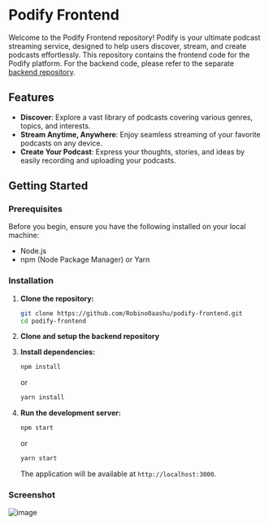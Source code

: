 # Podify Frontend

Welcome to the Podify Frontend repository! Podify is your ultimate podcast streaming service, designed to help users discover, stream, and create podcasts effortlessly. This repository contains the frontend code for the Podify platform. For the backend code, please refer to the separate [backend repository](https://github.com/Robino0aashu/podify-backend).

## Features

- **Discover**: Explore a vast library of podcasts covering various genres, topics, and interests.
- **Stream Anytime, Anywhere**: Enjoy seamless streaming of your favorite podcasts on any device.
- **Create Your Podcast**: Express your thoughts, stories, and ideas by easily recording and uploading your podcasts.

## Getting Started

### Prerequisites

Before you begin, ensure you have the following installed on your local machine:

- Node.js
- npm (Node Package Manager) or Yarn

### Installation

1. **Clone the repository:**

    ```bash
    git clone https://github.com/Robino0aashu/podify-frontend.git
    cd podify-frontend
    ```
2. **Clone and setup the backend repository**
2. **Install dependencies:**

    ```bash
    npm install
    ```

    or

    ```bash
    yarn install
    ```

3. **Run the development server:**

    ```bash
    npm start
    ```

    or

    ```bash
    yarn start
    ```

    The application will be available at `http://localhost:3000`.


### Screenshot
![image](https://github.com/Robino0aashu/podify-frontend/assets/103640421/695c72b2-3130-4735-b071-7e3307eddadc)

